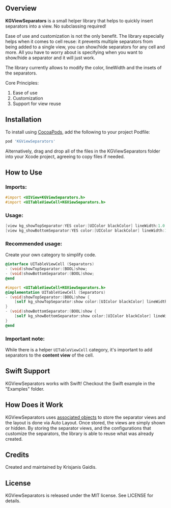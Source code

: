 ## Overview
**KGViewSeparators** is a small helper library that helps to quickly insert separators into a view. No subclassing required!

Ease of use and customization is not the only benefit. The library especially helps when it comes to cell reuse: it prevents multiple separators from being added to a single view, you can show/hide separators for any cell and more. All you have to worry about is specifying when you want to show/hide a separator and it will just work.

The library currently allows to modify the color, lineWidth and the insets of the separators.

Core Principles:

1. Ease of use
2. Customization
3. Support for view reuse

## Installation

To install using [CocoaPods](https://github.com/cocoapods/cocoapods), add the following to your project Podfile:

```ruby
pod 'KGViewSeparators'
```

Alternatively, drag and drop all of the files in the KGViewSeparators folder into your Xcode project, agreeing to copy files if needed.

## How to Use

### Imports:

```objective-c
#import <UIView+KGViewSeparators.h>
#import <UITableViewCell+KGViewSeparators.h>
```

### Usage:

```objective-c
[view kg_showTopSeparator:YES color:[UIColor blackColor] lineWidth:1.0 insets:UIEdgeInsetsZero];
[view kg_showBottomSeparator:YES color:[UIColor blackColor] lineWidth:1.0 insets:UIEdgeInsetsZero];
```

### Recommended usage:
Create your own category to simplify code.

```objective-c
@interface UITableViewCell (Separators)
- (void)showTopSeparator:(BOOL)show;
- (void)showBottomSeparator:(BOOL)show;
@end

```

```objective-c
#import <UITableViewCell+KGViewSeparators.h>
@implementation UITableViewCell (Separators)
- (void)showTopSeparator:(BOOL)show {
    [self kg_showTopSeparator:show color:[UIColor blackColor] lineWidth:1.0 insets:UIEdgeInsetsZero];
}
- (void)showBottomSeparator:(BOOL)show {
    [self kg_showBottomSeparator:show color:[UIColor blackColor] lineWidth:1.0 insets:UIEdgeInsetsZero];
}
@end
```

### Important note:
While there is a helper `UITableViewCell` category, it's important to add separators to the **content view** of the cell.

## Swift Support
KGViewSeparators works with Swift! Checkout the Swift example in the "Examples" folder.

## How Does it Work
KGViewSeparators uses [associated objects](http://nshipster.com/associated-objects/) to store the separator views and the layout is done via Auto Layout. Once stored, the views are simply shown or hidden. By storing the separator views, and the configurations that customize the separators, the library is able to reuse what was already created.

## Credits
Created and maintained by Krisjanis Gaidis. 

## License
KGViewSeparators is released under the MIT license. See LICENSE for details.